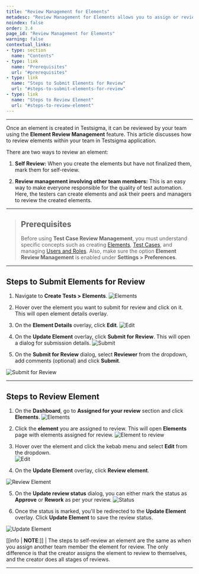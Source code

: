 ```yaml
---
title: "Review Management for Elements"
metadesc: "Review Management for Elements allows you to assign or review elements among the team members in Testsigma | Learn how to assign or review the elements created within your team"
noindex: false
order: 3.4
page_id: "Review Management for Elements"
warning: false
contextual_links:
- type: section
  name: "Contents"
- type: link
  name: "Prerequisites"
  url: "#prerequisites"
- type: link
  name: "Steps to Submit Elements for Review"
  url: "#steps-to-submit-elements-for-review"
- type: link
  name: "Steps to Review Element"
  url: "#steps-to-review-element" 
---
```


---

Once an element is created in Testsigma, it can be reviewed by your team using the **Element Review Management** feature. This article discusses how to review elements within your team in Testsigma application. 

There are two ways to review an element: 

1. **Self Review:** When you create the elements but have not finalized them, mark them for self-review.
   
2. **Review management involving other team members:** This is an easy way to make everyone responsible for the quality of test automation. Here, the testers can create elements and ask their peers and managers to review the created elements.


---


> ## **Prerequisites**
>
> 
> Before using **Test Case Review Management**, you must understand specific concepts such as creating [Elements](https://testsigma.com/docs/elements/overview/), [Test Cases](https://testsigma.com/docs/test-cases/manage/add-edit-delete/), and managing [Users and Roles](https://testsigma.com/docs/collaboration/users-roles/). Also, make sure the option **Element Review Management** is enabled under **Settings > Preferences**.



---


## **Steps to Submit Elements for Review**

1. Navigate to **Create Tests > Elements**. 
![Elements](https://s3.amazonaws.com/static-docs.testsigma.com/new_images/projects/applications/Steps_to_Submit_Elements_for_Review_1.1.png)


2. Hover over the element you want to submit for review and click on it. This will open element details overlay. 

3. On the **Element Details** overlay, click **Edit**. 
![Edit](https://s3.amazonaws.com/static-docs.testsigma.com/new_images/projects/applications/Steps_to_Submit_Elements_for_Review_2.png)


4. On the **Update Element** overlay, click **Submit for Review**. This will open a dialog for submission details. 
![Submit](https://s3.amazonaws.com/static-docs.testsigma.com/new_images/projects/applications/Steps_to_Submit_Elements_for_Review_4.2.png)


5. On the **Submit for Review** dialog, select **Reviewer** from the dropdown, add comments (optional) and click **Submit**. 

![Submit for Review](https://s3.amazonaws.com/static-docs.testsigma.com/new_images/projects/applications/Steps_to_Submit_Elements_for_Review_5.2.png)



---


## **Steps to Review Element**

1. On the **Dashboard**, go to **Assigned for your review** section and click **Elements**. 
![Elements](https://s3.amazonaws.com/static-docs.testsigma.com/new_images/projects/applications/Steps_to_Review_Element_1.png)


2. Click the **element** you are assigned to review. This will open **Elements** page with elements assigned for review. 
![Element to review](https://s3.amazonaws.com/static-docs.testsigma.com/new_images/projects/applications/Steps_to_Review_Element_2.png)


3. Hover over the element and click the kebab menu and select **Edit** from the dropdown.  
![Edit](https://s3.amazonaws.com/static-docs.testsigma.com/new_images/projects/applications/Steps_to_Review_Element_3.png)


4. On the **Update Element** overlay, click **Review element**. 

![Review Element](https://s3.amazonaws.com/static-docs.testsigma.com/new_images/projects/applications/Steps_to_Review_Element_4.1.png)


5. On the **Update review status** dialog, you can either mark the status as **Approve** or **Rework** as per your review. 
![Status](https://s3.amazonaws.com/static-docs.testsigma.com/new_images/projects/applications/Steps_to_Review_Element_5.png)


6. Once the status is marked, you'll be redirected to the **Update Element** overlay. Click **Update Element** to save the review status. 

![Update Element](https://s3.amazonaws.com/static-docs.testsigma.com/new_images/projects/applications/Steps_to_Review_Element_6.1.png)



[[info | **NOTE**:]]
| The steps to self-review an element are the same as when you assign another team member the element for review. The only difference is that the creator assigns the element to review to themselves, and the creator does all stages of reviews.


---